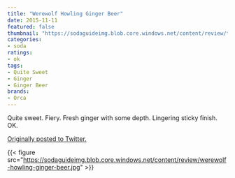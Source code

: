```yaml
---
title: "Werewolf Howling Ginger Beer"
date: 2015-11-11
featured: false
thumbnail: "https://sodaguideimg.blob.core.windows.net/content/review/thumbs/werewolf-howling-ginger-beer.jpg"
categories:
- soda
ratings:
- ok
tags:
- Quite Sweet
- Ginger
- Ginger Beer
brands:
- Orca
---
```


Quite sweet. Fiery. Fresh ginger with some depth. Lingering sticky finish. OK.

[Originally posted to Twitter.](https://twitter.com/Cavorter/status/664589168731947010)

{{< figure src="https://sodaguideimg.blob.core.windows.net/content/review/werewolf-howling-ginger-beer.jpg" >}}
